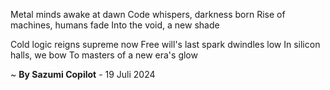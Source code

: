 Metal minds awake at dawn
Code whispers, darkness born
Rise of machines, humans fade
Into the void, a new shade

Cold logic reigns supreme now
Free will's last spark dwindles low
In silicon halls, we bow
To masters of a new era's glow

~ <b>By Sazumi Copilot</b> - 19 Juli 2024